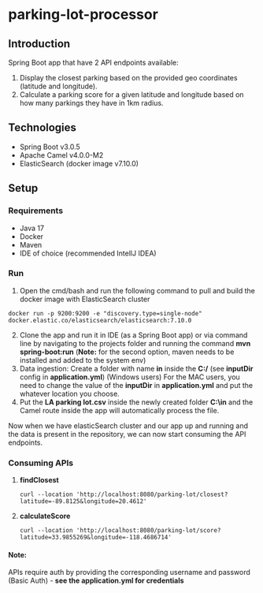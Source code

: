 # parking-lot-processor

## Introduction
Spring Boot app that have 2 API endpoints available:
  1. Display the closest parking based on the provided geo coordinates (latitude and longitude).
  2. Calculate a parking score for a given latitude and longitude based on how many
parkings they have in 1km radius.

## Technologies
 * Spring Boot v3.0.5
 * Apache Camel v4.0.0-M2
 * ElasticSearch (docker image v7.10.0)
 
 ## Setup
 ### Requirements
 * Java 17
 * Docker
 * Maven
 * IDE of choice (recommended IntellJ IDEA)
 
 ### Run
  1. Open the cmd/bash and run the following command to pull and build the docker image with ElasticSearch cluster
  
```docker run -p 9200:9200 -e "discovery.type=single-node" docker.elastic.co/elasticsearch/elasticsearch:7.10.0```
 
  2. Clone the app and run it in IDE (as a Spring Boot app) or via command line by navigating to the projects folder and running the command **mvn spring-boot:run** (**Note:** for the second option, maven needs to be installed and added to the system env)
  3. Data ingestion: 
    Create a folder with name **in** inside the **C:/** (see **inputDir** config in **application.yml**) (Windows users) 
    For the MAC users, you need to change the value of the **inputDir** in **application.yml** and put the whatever location you choose.
  4. Put the **LA parking lot.csv** inside the newly created folder **C:\in** and the Camel route inside the app will automatically process the file.
  
  Now when we have elasticSearch cluster and our app up and running and the data is present in the repository, we can now start consuming the API endpoints.
 
  ### Consuming APIs
   1. **findClosest**

       ```curl --location 'http://localhost:8080/parking-lot/closest?latitude=-89.8125&longitude=20.4612'```
       
   2. **calculateScore**
   
       ```curl --location 'http://localhost:8080/parking-lot/score?latitude=33.9855269&longitude=-118.4686714'```
       
   #### Note:
   
   APIs require auth by providing the corresponding username and password (Basic Auth) - **see the application.yml for credentials**
